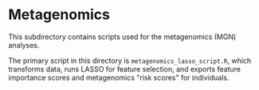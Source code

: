 # Metagenomics

This subdirectory contains scripts used for the metagenomics (MGN) analyses.

The primary script in this directory is `metagenomics_lasso_script.R`, which transforms data, runs LASSO for feature selection, and exports feature importance scores and metagenomics "risk scores" for individuals.
